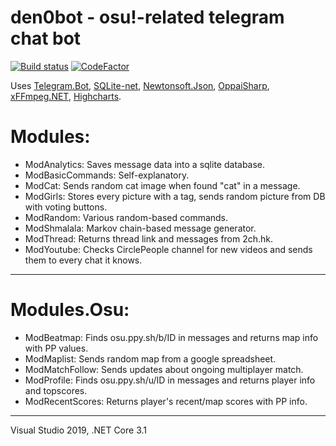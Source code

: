 den0bot - osu!-related telegram chat bot
==============
[![Build status](https://ci.appveyor.com/api/projects/status/113qhc1dsm4q5c3p?svg=true)](https://ci.appveyor.com/project/stanriders/den0bot) [![CodeFactor](https://www.codefactor.io/repository/github/stanriders/den0bot/badge)](https://www.codefactor.io/repository/github/stanriders/den0bot)

Uses [Telegram.Bot](https://github.com/TelegramBots/telegram.bot), [SQLite-net](https://github.com/praeclarum/sqlite-net), [Newtonsoft.Json](https://www.newtonsoft.com/json), [OppaiSharp](https://github.com/stanriders/OppaiSharp), [xFFmpeg.NET](https://github.com/cmxl/FFmpeg.NET), [Highcharts](https://highcharts.com/).

# Modules: 
 * ModAnalytics: Saves message data into a sqlite database.
 * ModBasicCommands: Self-explanatory.
 * ModCat: Sends random cat image when found "cat" in a message.
 * ModGirls: Stores every picture with a tag, sends random picture from DB with voting buttons.
 * ModRandom: Various random-based commands.
 * ModShmalala: Markov chain-based message generator.
 * ModThread: Returns thread link and messages from 2ch.hk.
 * ModYoutube: Checks CirclePeople channel for new videos and sends them to every chat it knows.
  
---

# Modules.Osu:
 * ModBeatmap: Finds osu.ppy.sh/b/ID in messages and returns map info with PP values.
 * ModMaplist: Sends random map from a google spreadsheet.
 * ModMatchFollow: Sends updates about ongoing multiplayer match.
 * ModProfile: Finds osu.ppy.sh/u/ID in messages and returns player info and topscores.
 * ModRecentScores: Returns player's recent/map scores with PP info.

 
---
Visual Studio 2019, .NET Core 3.1